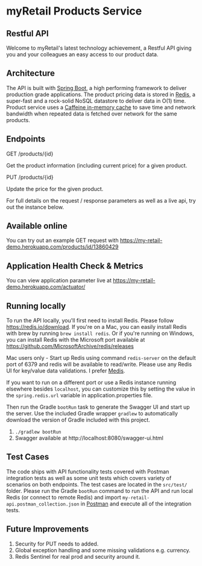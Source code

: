 # myRetail Products Service

## Restful API

Welcome to myRetail's latest technology achievement, a Restful API giving you and your colleagues an easy access to our product data.

## Architecture
The API is built with [Spring Boot](https://spring.io/projects/spring-boot), a high performing framework to deliver production grade applications.
The product pricing data is stored in [Redis](https://redis.io/), a super-fast and a rock-solid NoSQL datastore to deliver data in O(1) time. 
Product service uses a [Caffeine in-memory cache](https://github.com/ben-manes/caffeine) to save time and network bandwidth when repeated data is fetched over network for the same products.

## Endpoints

GET /products/{id}

Get the product information (including current price) for a given product.

PUT /products/{id}

Update the price for the given product.

For full details on the request / response parameters as well as a live api, try out the instance below.

## Available online

You can try out an example GET request with https://my-retail-demo.herokuapp.com/products/id/13860429

## Application Health Check & Metrics
You can view application parameter live at https://my-retail-demo.herokuapp.com/actuator/

## Running locally

To run the API locally, you'll first need to install Redis. Please follow https://redis.io/download.
If you're on a Mac, you can easily install Redis with brew by running `brew install redis`. 
Or if you're running on Windows, you can install Redis with the Microsoft port available at https://github.com/MicrosoftArchive/redis/releases

Mac users only - Start up Redis using command `redis-server` on the default port of 6379 and redis will be available to read/write.
Please use any Redis UI for key/value data validations. I prefer [Medis](https://github.com/luin/medis).  

If you want to run on a different port or use a Redis instance running elsewhere besides `localhost`, you can customize this by setting the value in the `spring.redis.url` variable in application.properties file.

Then run the Gradle `bootRun` task to generate the Swagger UI and start up the server. 
Use the included Gradle wrapper `gradlew` to automatically download the version of Gradle included with this project.

1. `./gradlew bootRun`
2. Swagger available at http://localhost:8080/swagger-ui.html

## Test Cases

The code ships with API functionality tests covered with Postman integration tests as well as some unit tests which covers variety of scenarios on both endpoints. 
The test cases are located in the `src/test/` folder.
Please run the Gradle `bootRun` command to run the API and run local Redis (or connect to remote Redis) and import `my-retail-api.postman_collection.json` in [Postman](https://www.getpostman.com/downloads/) and execute all of the integration tests.

## Future Improvements

1) Security for PUT needs to added.
2) Global exception handling and some missing validations e.g. currency.
3) Redis Sentinel for real prod and security around it.




